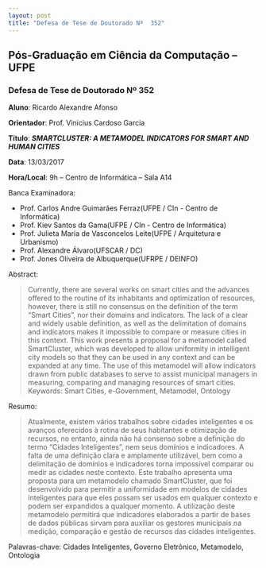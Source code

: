 ```yaml
---
layout: post
title: "Defesa de Tese de Doutorado Nº  352"
---
```


## Pós-Graduação em Ciência da Computação – UFPE

### Defesa de Tese de Doutorado Nº  352

**Aluno**: Ricardo Alexandre Afonso

**Orientador**: Prof. Vinicius Cardoso Garcia

**Título**: _**SMARTCLUSTER: A METAMODEL INDICATORS FOR SMART AND HUMAN CITIES**_

**Data**: 13/03/2017

**Hora/Local**:  9h – Centro de Informática – Sala A14

Banca Examinadora:

* Prof. Carlos Andre Guimarães Ferraz(UFPE / CIn - Centro de Informática)
* Prof. Kiev Santos da Gama(UFPE / CIn - Centro de Informática)
* Prof. Julieta Maria de Vasconcelos Leite(UFPE / Arquitetura e Urbanismo)
* Prof. Alexandre Álvaro(UFSCAR / DC)
* Prof. Jones Oliveira de Albuquerque(UFRPE / DEINFO)

Abstract:

> Currently, there are several works on smart cities and the advances offered to the routine of its inhabitants and optimization of resources, however, there is still no consensus on the definition of the term “Smart Cities”, nor their domains and indicators. The lack of a clear and widely usable definition, as well as the delimitation of domains and indicators makes it impossible to compare or measure cities in this context. This work presents a proposal for a metamodel called SmartCluster, which was developed to allow uniformity in intelligent city models so that they can be used in any context and can be expanded at any time. The use of this metamodel will allow indicators drawn from public databases to serve to assist municipal managers in measuring, comparing and managing resources of smart cities.
Keywords: Smart Cities, e-Government, Metamodel, Ontology

Resumo:

> Atualmente, existem vários trabalhos sobre cidades inteligentes e os avanços oferecidos à rotina de seus habitantes e otimização de recursos, no entanto, ainda não há consenso sobre a definição do termo “Cidades Inteligentes”, nem seus domínios e indicadores. A falta de uma definição clara e amplamente utilizável, bem como a delimitação de domínios e indicadores torna impossível comparar ou medir as cidades neste contexto. Este trabalho apresenta uma proposta para um metamodelo chamado SmartCluster, que foi desenvolvido para permitir a uniformidade em modelos de cidades inteligentes para que eles possam ser usados em qualquer contexto e podem ser expandidos a qualquer momento. A utilização deste metamodelo permitirá que indicadores elaborados a partir de bases de dados públicas sirvam para auxiliar os gestores municipais na medição, comparação e gestão de recursos das cidades inteligentes.

Palavras-chave: Cidades Inteligentes, Governo Eletrônico, Metamodelo, Ontologia